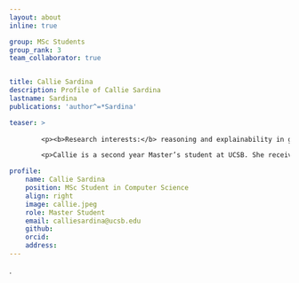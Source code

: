 ```yaml
---
layout: about
inline: true

group: MSc Students
group_rank: 3
team_collaborator: true


title: Callie Sardina
description: Profile of Callie Sardina
lastname: Sardina
publications: 'author^=*Sardina'

teaser: >
        
        <p><b>Research interests:</b> reasoning and explainability in graph machine learning </p>

        <p>Callie is a second year Master’s student at UCSB. She received her B.S. in Computer Science at Boston College in 2023. Her current interests focus on reasoning and explainability for graph neural network, specifically working with factual and counterfactual methods of explanation for graphs. </p>

profile:
    name: Callie Sardina
    position: MSc Student in Computer Science
    align: right
    image: callie.jpeg
    role: Master Student
    email: calliesardina@ucsb.edu
    github: 
    orcid: 
    address:
---
```

.